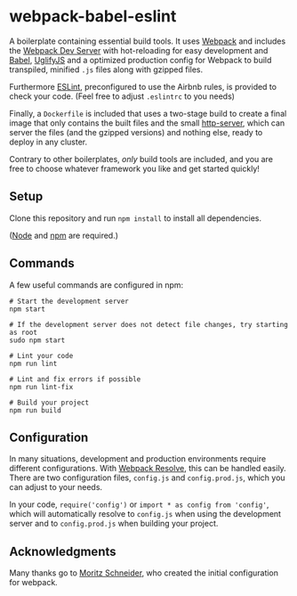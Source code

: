 # webpack-babel-eslint

A boilerplate containing essential build tools. It uses
[Webpack](https://webpack.js.org) and includes the
[Webpack Dev Server](https://github.com/webpack/webpack-dev-server) with
hot-reloading for easy development and [Babel](https://babeljs.io),
[UglifyJS](http://lisperator.net/uglifyjs/) and a optimized production config
for Webpack to build transpiled, minified `.js` files along with gzipped files.

Furthermore [ESLint](https://eslint.org), preconfigured to use the
Airbnb rules, is provided to check your code. (Feel free to adjust
`.eslintrc` to you needs)

Finally, a `Dockerfile` is included that uses a two-stage build to create
a final image that only contains the built files and the small
[http-server](https://www.npmjs.com/package/http-server), which can server
the files (and the gzipped versions) and nothing else, ready to deploy
in any cluster.

Contrary to other boilerplates, *only* build tools are included, and you
are free to choose whatever framework you like and get started quickly!

## Setup

Clone this repository and run `npm install` to install all dependencies.

([Node](https://nodejs.org/en/) and [npm](https://www.npmjs.com) are required.)

## Commands

A few useful commands are configured in npm:

```
# Start the development server
npm start

# If the development server does not detect file changes, try starting as root
sudo npm start

# Lint your code
npm run lint

# Lint and fix errors if possible
npm run lint-fix

# Build your project
npm run build
```

## Configuration

In many situations, development and production environments require different
configurations. With
[Webpack Resolve](https://webpack.js.org/configuration/resolve/), this can be
handled easily. There are two configuration files, `config.js` and
`config.prod.js`, which you can adjust to your needs.

In your code, `require('config')` or `import * as config from 'config'`,
which will automatically resolve to `config.js` when using the development
server and to `config.prod.js` when building your project.

## Acknowledgments

Many thanks go to [Moritz Schneider](https://github.com/Moschn), who created the initial
configuration for webpack.

